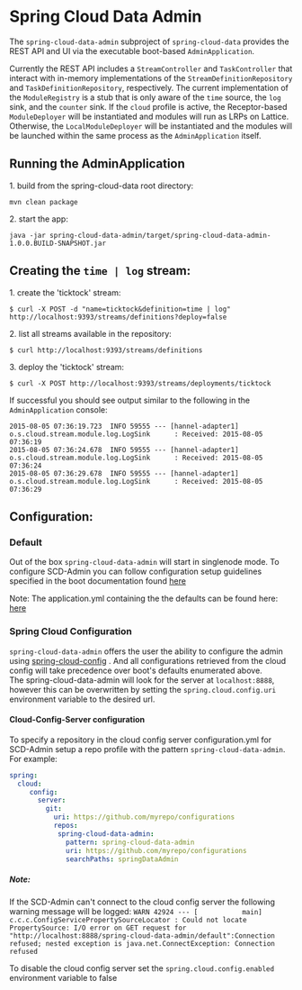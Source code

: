 # Spring Cloud Data Admin

The `spring-cloud-data-admin` subproject of `spring-cloud-data` provides the REST API and UI via the executable boot-based `AdminApplication`.

Currently the REST API includes a `StreamController` and `TaskController` that interact with in-memory implementations of the `StreamDefinitionRepository` and `TaskDefinitionRepository`, respectively. The current implementation of the `ModuleRegistry` is a stub that is only aware of the `time` source, the `log` sink, and the `counter` sink. If the `cloud` profile is active, the Receptor-based `ModuleDeployer` will be instantiated and modules will run as LRPs on Lattice. Otherwise, the `LocalModuleDeployer` will be instantiated and the modules will be launched within the same process as the `AdminApplication` itself.

## Running the AdminApplication

1\. build from the spring-cloud-data root directory:

```
mvn clean package
```

2\. start the app:

```
java -jar spring-cloud-data-admin/target/spring-cloud-data-admin-1.0.0.BUILD-SNAPSHOT.jar
```

## Creating the `time | log` stream:

1\. create the 'ticktock' stream:

```
$ curl -X POST -d "name=ticktock&definition=time | log" http://localhost:9393/streams/definitions?deploy=false
```

2\. list all streams available in the repository:

```
$ curl http://localhost:9393/streams/definitions
```

3\. deploy the 'ticktock' stream:

```
$ curl -X POST http://localhost:9393/streams/deployments/ticktock
```

If successful you should see output similar to the following in the `AdminApplication` console:

```
2015-08-05 07:36:19.723  INFO 59555 --- [hannel-adapter1] o.s.cloud.stream.module.log.LogSink      : Received: 2015-08-05 07:36:19
2015-08-05 07:36:24.678  INFO 59555 --- [hannel-adapter1] o.s.cloud.stream.module.log.LogSink      : Received: 2015-08-05 07:36:24
2015-08-05 07:36:29.678  INFO 59555 --- [hannel-adapter1] o.s.cloud.stream.module.log.LogSink      : Received: 2015-08-05 07:36:29
```

## Configuration:

### Default
Out of the box `spring-cloud-data-admin` will start in singlenode mode.  To configure 
SCD-Admin you can follow configuration setup
guidelines specified in the boot documentation found [here](http://docs.spring.io/spring-boot/docs/current/reference/html/boot-features-external-config.html)

Note: The application.yml containing the the defaults can be found here: 
[here](https://github.com/spring-cloud/spring-cloud-data/blob/master/spring-cloud-data-admin/src/main/resources/application.yml) 

### Spring Cloud Configuration
`spring-cloud-data-admin`  offers the user the ability to configure the 
admin using 
[spring-cloud-config](http://cloud.spring.io/spring-cloud-config/spring-cloud-config.html)
.  And all configurations retrieved from the cloud config will take precedence over boot's
defaults enumerated above.  
The spring-cloud-data-admin will look for the server at `localhost:8888`, however this
 can be overwritten by setting the `spring.cloud.config.uri` environment variable to the
 desired url.

#### Cloud-Config-Server configuration

To specify a repository in the cloud config server configuration.yml for SCD-Admin 
setup a repo profile with the pattern `spring-cloud-data-admin`.  For example:

```YAML
spring:
  cloud:
     config:
       server:
         git:
           uri: https://github.com/myrepo/configurations
           repos:
            spring-cloud-data-admin:
              pattern: spring-cloud-data-admin
              uri: https://github.com/myrepo/configurations
              searchPaths: springDataAdmin
```

##### Note: 
If the SCD-Admin can't connect to the cloud config server the
following warning message will be logged: 
`WARN 42924 --- [           main] c.c.c.ConfigServicePropertySourceLocator : Could not locate PropertySource: I/O error on GET request for "http://localhost:8888/spring-cloud-data-admin/default":Connection refused; nested exception is java.net.ConnectException: Connection refused`

To disable the cloud config server set the `spring.cloud.config.enabled` environment
variable to false


